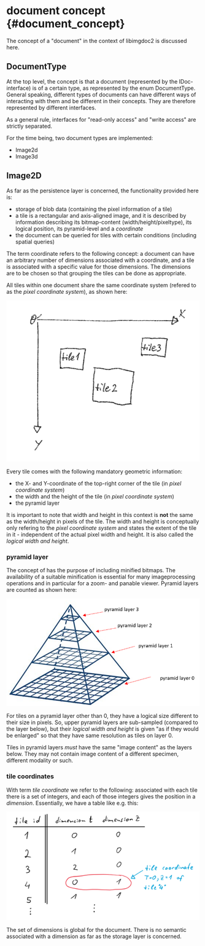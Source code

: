 ﻿# document concept               {#document_concept}

The concept of a "document" in the context of libimgdoc2 is discussed here.

## DocumentType

At the top level, the concept is that a document (represented by the IDoc-interface) is of a certain type,
as represented by the enum DocumentType. General speaking, different types of documents can have different 
ways of interacting with them and be different in their concepts. They are therefore represented
by different interfaces.

As a general rule, interfaces for "read-only access" and "write access" are strictly separated.

For the time being, two document types are implemented:
* Image2d
* Image3d

## Image2D

As far as the persistence layer is concerned, the functionality provided here is:

* storage of blob data (containing the pixel information of a tile)
* a tile is a rectangular and axis-aligned image, and it is described by information describing its bitmap-content 
   (width/height/pixeltype), its logical position, its pyramid-level and a _coordinate_
* the document can be queried for tiles with certain conditions (including spatial queries)

The term coordinate refers to the following concept: a document can have an arbitrary number of dimensions
associated with a coordinate, and a tile is associated with a specific value for those dimensions.
The dimensions are to be chosen so that grouping the tiles can be done as appropriate.

All tiles within one document share the same coordinate system (refered to as the _pixel coordinate system_), as shown here:

![sub-blocks on a plane](images/document_concepts_1.PNG "document_concepts_1")

Every tile comes with the following mandatory geometric information:

* the X- and Y-coordinate of the top-right corner of the tile (in _pixel coordinate system_)
* the width and the height of the tile (in _pixel coordinate system_)
* the pyramid layer

It is important to note that width and height in this context is **not** the same as the width/height in pixels of the tile. The width
and height is conceptually only refering to the _pixel coordinate system_ and states the extent of the tile in it - independent of the actual
pixel width and height. It is also called the _logical width and height_.

### pyramid layer

The concept of has the purpose of including minified bitmaps. The availability of a suitable minification is essential for many image​
processing operations and in particular for a zoom- and panable viewer.
Pyramid layers are counted as shown here:

![pyramid layers](images/document_concepts_2.PNG "pyramid layers")

For tiles on a pyramid layer other than 0, they have a logical size different to their size in pixels. So, upper pyramid layers are sub-sampled
(compared to the layer below), but their _logical width and height_ is given "as if they would be enlarged" so that they have same resolution as
tiles on layer 0.

Tiles in pyramid layers *must* have the same "image content" as the layers below. They may not contain image content of a different specimen, different
modality or such.

### tile coordinates

With term _tile coordinate_ we refer to the following: associated with each tile there is a set of integers, and each of those integers gives the position
in a _dimension_. Essentially, we have a table like e.g. this:

![pyramid layers](images/document_concepts_3.PNG "tile coordinates")

The set of dimensions is global for the document. There is no semantic associated with a dimension as far as the storage layer is concerned.


